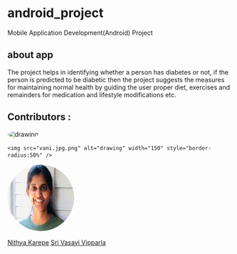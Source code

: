 # android_project
Mobile Application Development(Android) Project
## about app
The project helps in identifying whether a person has diabetes or not, if the person is predicted to be diabetic then the project suggests the measures for maintaining normal health by guiding the user proper diet, exercises and remainders for medication and lifestyle modifications etc.



## Contributors :

<img src="Nithya.png" alt="drawing" width="150" style="border-radius:50%" />

    <img src="vani.jpg.png" alt="drawing" width="150" style="border-radius:50%" />   
    
    
  
 <img src="vasu .png" alt="drawing" width="150" style="border-radius:50%" />

[Nithya Karepe](https://github.com/KarepeN)
[Sri Vasavi Vipparla](https://github.com/Srivasavi-vipparla)  


